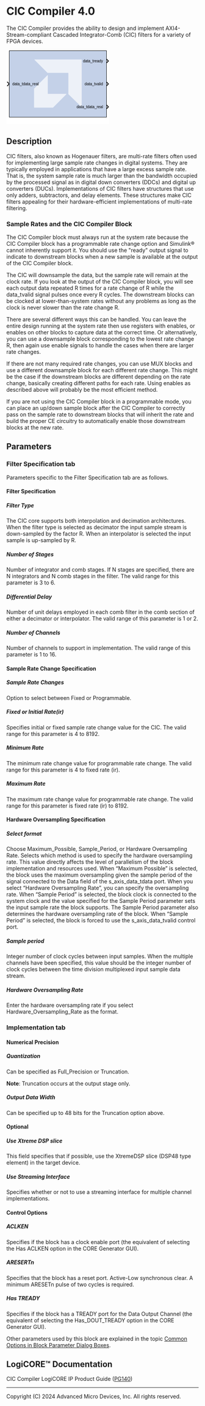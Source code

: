 # CIC Compiler 4.0

The CIC Compiler provides the ability to design and implement
AXI4-Stream-compliant Cascaded Integrator-Comb (CIC) filters for a
variety of FPGA devices.

![](./Images/block.png)

## Description

CIC filters, also known as Hogenauer filters, are multi-rate filters
often used for implementing large sample rate changes in digital
systems. They are typically employed in applications that have a large
excess sample rate. That is, the system sample rate is much larger than
the bandwidth occupied by the processed signal as in digital down
converters (DDCs) and digital up converters (DUCs). Implementations of
CIC filters have structures that use only adders, subtractors, and delay
elements. These structures make CIC filters appealing for their
hardware-efficient implementations of multi-rate filtering.

### Sample Rates and the CIC Compiler Block

The CIC Compiler block must always run at the system rate because the
CIC Compiler block has a programmable rate change option and Simulink®
cannot inherently support it. You should use the "ready" output signal
to indicate to downstream blocks when a new sample is available at the
output of the CIC Compiler block.

The CIC will downsample the data, but the sample rate will remain at the
clock rate. If you look at the output of the CIC Compiler block, you
will see each output data repeated R times for a rate change of R while
the data_tvalid signal pulses once every R cycles. The downstream
blocks can be clocked at lower-than-system rates without any problems as
long as the clock is never slower than the rate change R.

There are several different ways this can be handled. You can leave the
entire design running at the system rate then use registers with
enables, or enables on other blocks to capture data at the correct time.
Or alternatively, you can use a downsample block corresponding to the
lowest rate change R, then again use enable signals to handle the cases
when there are larger rate changes.

If there are not many required rate changes, you can use MUX blocks and
use a different downsample block for each different rate change. This
might be the case if the downstream blocks are different depending on
the rate change, basically creating different paths for each rate. Using
enables as described above will probably be the most efficient method.

If you are not using the CIC Compiler block in a programmable mode, you
can place an up/down sample block after the CIC Compiler to correctly
pass on the sample rate to downstream blocks that will inherit the rate
and build the proper CE circuitry to automatically enable those
downstream blocks at the new rate.

## Parameters

### Filter Specification tab  
Parameters specific to the Filter Specification tab are as follows.

#### Filter Specification  
##### Filter Type  
The CIC core supports both interpolation and decimation architectures.
When the filter type is selected as decimator the input sample stream is
down-sampled by the factor R. When an interpolator is selected the input
sample is up-sampled by R.

##### Number of Stages  
Number of integrator and comb stages. If N stages are specified, there
are N integrators and N comb stages in the filter. The valid range for
this parameter is 3 to 6.

##### Differential Delay  
Number of unit delays employed in each comb filter in the comb section
of either a decimator or interpolator. The valid range of this parameter
is 1 or 2.

##### Number of Channels  
Number of channels to support in implementation. The valid range of this
parameter is 1 to 16.

#### Sample Rate Change Specification  
##### Sample Rate Changes  
Option to select between Fixed or Programmable.

##### Fixed or Initial Rate(ir)  
Specifies initial or fixed sample rate change value for the CIC. The
valid range for this parameter is 4 to 8192.

##### Minimum Rate  
The minimum rate change value for programmable rate change. The valid
range for this parameter is 4 to fixed rate (ir).

##### Maximum Rate  
The maximum rate change value for programmable rate change. The valid
range for this parameter is fixed rate (ir) to 8192.

#### Hardware Oversampling Specification  
##### Select format  
Choose Maximum_Possible, Sample_Period, or Hardware Oversampling Rate.
Selects which method is used to specify the hardware oversampling rate.
This value directly affects the level of parallelism of the block
implementation and resources used. When “Maximum Possible” is selected,
the block uses the maximum oversampling given the sample period of the
signal connected to the Data field of the s_axis_data_tdata port. When
you select “Hardware Oversampling Rate”, you can specify the
oversampling rate. When “Sample Period” is selected, the block clock is
connected to the system clock and the value specified for the Sample
Period parameter sets the input sample rate the block supports. The
Sample Period parameter also determines the hardware oversampling rate
of the block. When “Sample Period” is selected, the block is forced to
use the s_axis_data_tvalid control port.

##### Sample period  
Integer number of clock cycles between input samples. When the multiple
channels have been specified, this value should be the integer number of
clock cycles between the time division multiplexed input sample data
stream.

##### Hardware Oversampling Rate  
Enter the hardware oversampling rate if you select
Hardware_Oversampling_Rate as the format.


### Implementation tab  
#### Numerical Precision  
##### Quantization  
Can be specified as Full_Precision or Truncation.

**Note**: Truncation occurs at the output stage only.

##### Output Data Width  
Can be specified up to 48 bits for the Truncation option above.

#### Optional  
##### Use Xtreme DSP slice  
This field specifies that if possible, use the XtremeDSP slice (DSP48
type element) in the target device.

##### Use Streaming Interface  
Specifies whether or not to use a streaming interface for multiple
channel implementations.

#### Control Options  
##### ACLKEN  
Specifies if the block has a clock enable port (the equivalent of
selecting the Has ACLKEN option in the CORE Generator GUI).

##### ARESERTn  
Specifies that the block has a reset port. Active-Low synchronous clear.
A minimum ARESETn pulse of two cycles is required.

##### Has TREADY  
Specifies if the block has a TREADY port for the Data Output Channel
(the equivalent of selecting the Has_DOUT_TREADY option in the CORE
Generator GUI).

Other parameters used by this block are explained in the topic [Common
Options in Block Parameter Dialog
Boxes](../../GEN/common-options/README.md).

## LogiCORE™ Documentation

CIC Compiler LogiCORE IP Product Guide
([PG140](https://docs.xilinx.com/access/sources/ud/document?isLatest=true&url=pg140-cic-compiler&ft:locale=en-US))

--------------
Copyright (C) 2024 Advanced Micro Devices, Inc.
All rights reserved.
